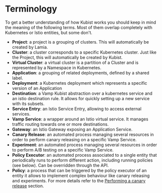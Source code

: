 # Terminology

To get a better understanding of how Kubist works you should keep in mind the meaning of the following terms.
Most of them overlap completely with Kubernetes or Istio entities, but some don't.

- **Project**: a project is a grouping of clusters. This will automatically be created by Lamia.
- **Cluster**: a cluster corresponds to a specific Kubernetes cluster. Just like the Project, this will automatically be created by Kubist.
- **Virtual Cluster**: a virtual cluster is a partition of a Cluster and is represented by a Namespace in Kubernetes.
- **Application**: a grouping of related deployments, defined by a shared label.
- **Deployment**: a Kubernetes deployment which represents a specific version of an Application
- **Destination**: a Vamp Kubist abstraction over a kubernetes service and an istio destination rule. It allows for quickly setting up a new service with its subsets.
- **Service Entry**: an Istio Service Entry, allowing to access external services.
- **Vamp Service**: a wrapper around an Istio virtual service. It manages traffic routing towards one or more destinations.
- **Gateway**: an Istio Gateway exposing an Application Service.
- **Canary Release**: an automated process managing several resources in order to perform canary releasing on a specific Vamp Service.
- **Experiment**: an automated process managing several resources in order to perform A/B testing on a specific Vamp Service.
- **Policy Executor**: an automated process associated to a single entity that periodically runs to perform different action, including running policies (see below). Can be overridden through the API.
- **Policy**: a process that can be triggered by the policy executor of an entity it allows to implement complex behaviour like canary releasing and experiments. For more details refer to the [Performing a canary release](CANARY_RELEASE.md#performing-a-canary-release) section. 

